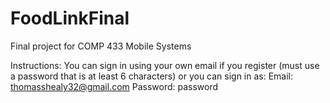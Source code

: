# FoodLinkFinal

Final project for COMP 433 Mobile Systems

Instructions:  You can sign in using your own email if you register (must use a password that is at least 6 characters) or you can sign in as:
Email: thomasshealy32@gmail.com
Password: password
